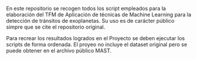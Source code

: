 En este repositorio se recogen todos los script empleados para la elaboración del TFM de Aplicación de técnicas de Machine Learning para la detección de tránsitos de exoplanetas.
Su uso es de carácter público simpre que se cite el repositorio original.

Para recrear los resultados logrados en el Proyecto se deben ejecutar los scripts de forma ordenada. El proyeo no incluye el dataset original pero se puede obtener en el archivo público MAST.


